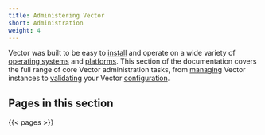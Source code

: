 ```yaml
---
title: Administering Vector
short: Administration
weight: 4
---
```


Vector was built to be easy to [install] and operate on a wide variety of [operating systems][os] and [platforms]. This section of the documentation covers the full range of core Vector administration tasks, from [managing] Vector instances to [validating] your Vector [configuration].

## Pages in this section

{{< pages >}}

[configuration]: /docs/reference/configuration
[install]: /docs/setup/installation
[managing]: /docs/administration/process-management
[os]: /docs/setup/installation/operating-systems
[platforms]: /docs/setup/installation/platforms
[validating]: /docs/administration/validating
